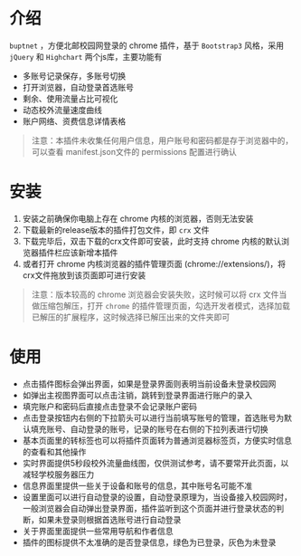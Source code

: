 # 介绍

`buptnet` ，方便北邮校园网登录的 chrome 插件，基于 `Bootstrap3` 风格，采用 `jQuery` 和 `Highchart` 两个js库，主要功能有
* 多账号记录保存，多账号切换
* 打开浏览器，自动登录首选账号
* 剩余、使用流量占比可视化
* 动态校外流量速度曲线
* 账户网络、资费信息详情表格
> 注意：本插件未收集任何用户信息，用户账号和密码都是存于浏览器中的，可以查看 manifest.json文件的 permissions 配置进行确认

# 安装

1. 安装之前确保你电脑上存在 chrome 内核的浏览器，否则无法安装
2. 下载最新的release版本的插件打包文件，即 `crx` 文件
3. 下载完毕后，双击下载的crx文件即可安装，此时支持 chrome 内核的默认浏览器插件栏应该新增本插件
4. 或者打开 chrome 内核浏览器的插件管理页面 (chrome://extensions/)，将crx文件拖放到该页面即可进行安装
> 注意：版本较高的 chrome 浏览器会安装失败，这时候可以将 crx 文件当做压缩包解压，打开 `chrome` 的插件管理页面，勾选开发者模式，选择加载已解压的扩展程序，这时候选择已解压出来的文件夹即可

# 使用

* 点击插件图标会弹出界面，如果是登录界面则表明当前设备未登录校园网
* 如弹出主视图界面可以点击注销，跳转到登录界面进行账户的录入
* 填完账户和密码后直接点击登录不会记录账户密码
* 点击登录按钮内右侧的下拉箭头可以进行当前填写账号的管理，首选账号为默认填充账号、自动登录的账号，记录的账号在右侧的下拉列表进行切换
* 基本页面里的转标签也可以将插件页面转为普通浏览器标签页，方便实时信息的查看和其他操作
* 实时界面提供5秒段校外流量曲线图，仅供测试参考，请不要常开此页面，以减轻学校服务器压力
* 信息界面里提供一些关于设备和账号的信息，其中账号名可能不准
* 设置里面可以进行自动登录的设置，自动登录原理为，当设备接入校园网时，一般浏览器会自动弹出登录界面，插件监听到这个页面并进行登录状态的判断，如果未登录则根据首选账号进行自动登录
* 关于界面里面提供一些常用导航和作者信息
* 插件的图标提供不太准确的是否登录信息，绿色为已登录，灰色为未登录
